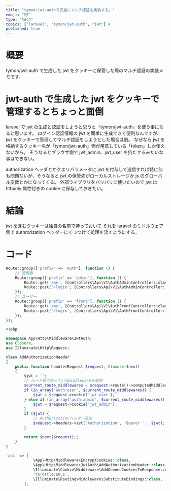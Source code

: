 ```yaml
---
title: "tymon/jwt-authで安全にマルチ認証を実装する。"
emoji: "😽"
type: "tech"
topics: ["laravel", "tymon/jwt-auth", "jwt"] #
published: true
---
```


# 概要

tymon/jwt-auth で生成した jwt をクッキーに保管した際のマルチ認証の実装メモです。

# jwt-auth で生成した jwt をクッキーで管理するとちょっと面倒

laravel で jwt の生成と認証をしようと思うと「tymon/jwt-auth」を使う事になると思います。
ログイン認証情報の jwt を簡単に生成できて便利なんですが、jwt をクッキーで管理してマルチ認証をしようとした場合は別。
なぜなら jwt を格納するクッキー名が「tymon/jwt-auth」側が用意している「token」しか使えないから。
そうなるとブラウザ側で jwt_admin、jwt_user を持たせるみたいな事はできない。

authorization ヘッダとかクエリパラメータに jwt を付与して送信すれば特に何も問題ないが、そうなると jwt の保管先がローカルストレージか js のグローバル変数とかになってくる。
外部ライブラリをバリバリに使いたいので jwt は httpinly 属性付きの cookie に保存しておきたい。

# 結論

jwt を含むクッキーは独自の名前で持っておいて
それを laravel のミドルウェア側で authrorization ヘッダーにくっつけて処理を流すようにする。

# コード

```php title="api.php"
Route::group(['prefix' => 'auth'], function () {
    // 管理者
    Route::group(['prefix' => 'admin'], function () {
        Route::get('/me', [Controllers\Api\V1\AuthAdminController::class, 'me'])->middleware(['auth:admin']);
        Route::post('/login', [Controllers\Api\V1\AuthAdminController::class, 'login']);
    });
    // ユーザー
    Route::group(['prefix' => 'front'], function () {
        Route::get('/me', [Controllers\Api\V1\AuthFrontController::class, 'me'])->middleware(['auth:user']);
        Route::post('/login', [Controllers\Api\V1\AuthFrontController::class, 'login']);
    });
});
```

```php title="AddAuthorizationHeader.php"
<?php

namespace App\Http\Middleware\JwtAuth;
use Closure;
use Illuminate\Http\Request;

class AddAuthorizationHeader
{
    public function handle(Request $request, Closure $next)
    {
        $jwt = '';
        // ルート側で持っているmiddlewareを取得
        $current_route_middlewares = $request->route()->computedMiddleware;
        if (in_array('auth:user', $current_route_middlewares)) {
            $jwt = $request->cookie('jwt_user');
        } else if (in_array('auth:admin', $current_route_middlewares)) {
            $jwt = $request->cookie('jwt_admin');
        }
        if ($jwt) {
            // Authorizationヘッダー追加
            $request->headers->set('Authorization', 'Bearer ' . $jwt);
        }

        return $next($request);;
    }
}
```

```php title="kernel.php"
'api' => [
            \App\Http\Middleware\EncryptCookies::class,
            \App\Http\Middleware\JwtAuth\AddAuthorizationHeader::class, ※追加
            \Illuminate\Cookie\Middleware\AddQueuedCookiesToResponse::class,
            'throttle:60,1',
            \Illuminate\Routing\Middleware\SubstituteBindings::class,
        ],
```

